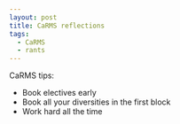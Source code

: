 ```yaml
---
layout: post
title: CaRMS reflections
tags:
  - CaRMS
  - rants
---
```


CaRMS tips:

* Book electives early
* Book all your diversities in the first block
* Work hard all the time
